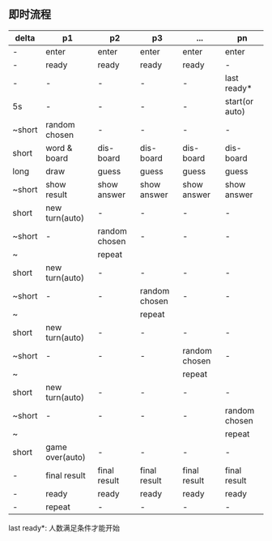 ## 即时流程

delta|p1|p2|p3|...|pn
------------ | ------------- | ------------ | ------------ | ------------- | ------------
-|enter|enter|enter|enter|enter
-|ready|ready|ready|ready|-
-|-|-|-|-|last ready*
5s|-|-|-|-|start(or auto)
~short|random chosen|-|-|-|-
short|word & board|dis-board|dis-board|dis-board|dis-board
long|draw|guess|guess|guess|guess
~short|show result|show answer|show answer|show answer|show answer
short|new turn(auto)|-|-|-|-
~short|-|random chosen|-|-|-
~||repeat|||
short|new turn(auto)|-|-|-|-
~short|-|-|random chosen|-|-
~|||repeat||
short|new turn(auto)|-|-|-|-
~short|-|-|-|random chosen|-
~||||repeat|
short|new turn(auto)|-|-|-|-
~short|-|-|-|-|random chosen
~|||||repeat
short|game over(auto)|-|-|-|-
-|final result|final result|final result|final result|final result
-|ready|ready|ready|ready|ready
-|repeat|-|-|-|-

last ready*: 人数满足条件才能开始
